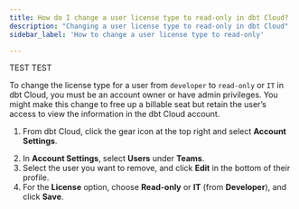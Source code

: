 ```yaml
---
title: How do I change a user license type to read-only in dbt Cloud?
description: "Changing a user license type to read-only in dbt Cloud"
sidebar_label: 'How to change a user license type to read-only'

---
```


TEST TEST

To change the license type for a user from `developer` to `read-only` or `IT` in dbt Cloud, you must be an account owner or have admin privileges. You might make this change to free up a billable seat but retain the user’s access to view the information in the dbt Cloud account.

1. From dbt Cloud, click the gear icon at the top right and select **Account Settings**.

<Lightbox src="/img/docs/dbt-cloud/Navigate To Account Settings.png" title="Navigate to account settings" />

2. In **Account Settings**, select **Users** under **Teams**.
3. Select the user you want to remove, and click **Edit** in the bottom of their profile.
4. For the **License** option, choose **Read-only** or **IT** (from **Developer**), and click **Save**.

<Lightbox src="/img/docs/dbt-cloud/change_user_to_read_only_20221023.gif" title="Change users license type" />
